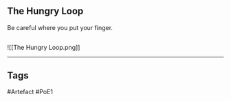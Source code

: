 ## The Hungry Loop
Be careful where you put your finger.
##
![[The Hungry Loop.png]]

---
## Tags
#Artefact
#PoE1